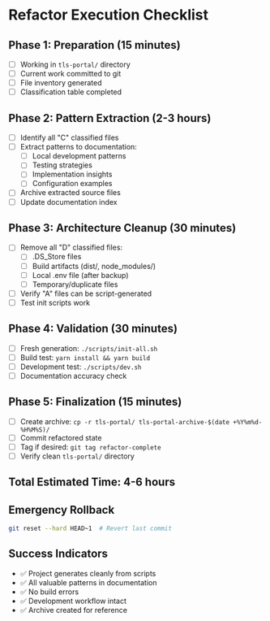 # Refactor Execution Checklist

## Phase 1: Preparation (15 minutes)
- [ ] Working in `tls-portal/` directory
- [ ] Current work committed to git
- [ ] File inventory generated
- [ ] Classification table completed

## Phase 2: Pattern Extraction (2-3 hours)
- [ ] Identify all "C" classified files
- [ ] Extract patterns to documentation:
  - [ ] Local development patterns
  - [ ] Testing strategies
  - [ ] Implementation insights
  - [ ] Configuration examples
- [ ] Archive extracted source files
- [ ] Update documentation index

## Phase 3: Architecture Cleanup (30 minutes)
- [ ] Remove all "D" classified files:
  - [ ] .DS_Store files
  - [ ] Build artifacts (dist/, node_modules/)
  - [ ] Local .env file (after backup)
  - [ ] Temporary/duplicate files
- [ ] Verify "A" files can be script-generated
- [ ] Test init scripts work

## Phase 4: Validation (30 minutes)
- [ ] Fresh generation: `./scripts/init-all.sh`
- [ ] Build test: `yarn install && yarn build`
- [ ] Development test: `./scripts/dev.sh`
- [ ] Documentation accuracy check

## Phase 5: Finalization (15 minutes)
- [ ] Create archive: `cp -r tls-portal/ tls-portal-archive-$(date +%Y%m%d-%H%M%S)/`
- [ ] Commit refactored state
- [ ] Tag if desired: `git tag refactor-complete`
- [ ] Verify clean `tls-portal/` directory

## Total Estimated Time: 4-6 hours

## Emergency Rollback
```bash
git reset --hard HEAD~1  # Revert last commit
```

## Success Indicators
- ✅ Project generates cleanly from scripts
- ✅ All valuable patterns in documentation  
- ✅ No build errors
- ✅ Development workflow intact
- ✅ Archive created for reference